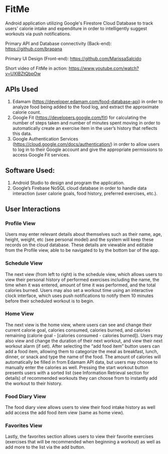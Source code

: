 # FitMe
Android application utilizing Google's Firestore Cloud Database to track users' calorie intake and expenditure in order to intelligently suggest workouts via push notifications.

Primary API and Database connectivity (Back-end): https://github.com/brapana


Primary UI Design (Front-end): https://github.com/MarissaSalcido

Short video of FitMe in action: https://www.youtube.com/watch?v=UXIBZtQbpOw 

## APIs Used
1. Edamam (https://developer.edamam.com/food-database-api) in order to analyze food being added to the food log, and extract the approximate calorie count. 
2. Google Fit (https://developers.google.com/fit) for calculating the number of steps taken and number of minutes spent moving in order to automatically create an exercise item in the user’s history that reflects this data.
3. Google Authentication Services (https://cloud.google.com/docs/authentication/) in order to allow users to log in to their Google account and give the appropriate permissions to access Google Fit services.

## Software Used: 
1. Android Studio to design and program the application.
2. Google’s Firebase NoSQL cloud database in order to handle data interaction (user calorie goals, food history, preferred exercises, etc.).

## User Interactions

### Profile View
Users may enter relevant details about themselves such as their name, age, height, weight, etc (see personal model) and the 
system will keep these records on the cloud database. These details are viewable and editable from the Profile view, able to be navigated 
to by the bottom bar of the app. 

### Schedule View
The next view (from left to right) is the schedule view, which allows users to view their personal history of performed 
exercises including the name, the time when it was entered, amount of time it was performed, and the total calories burned. Users may also 
set a workout time using an interactive clock interface, which uses push notifications to notify them 10 minutes before their scheduled workout is to begin. 

### Home View
The next view is the home view, where users can see and change their current calorie goal, calories consumed, calories burned, and calories remaining 
(calorie goal - [calories consumed - calories burned]). Users may also view and change the duration of their next workout, and view their next workout alarm (if set). 
After selecting the “add food item” button users can add a food item, allowing them to categorize the meal as breakfast, lunch, dinner, or snack and type the name of the food. 
The amount of calories will automatically be filled in from Edamam API data, but users may choose to manually enter the calories as well. Pressing the start workout button presents 
users with a sorted list (see Information Retrieval section for details) of recommended workouts they can choose from to instantly add the workout to their history. 

### Food Diary View
The food diary view allows users to view their food intake history as well add access the add food item view (same as home view). 

### Favorites View
Lastly, the favorites section allows users to view their favorite exercises (exercises that will be recommended when beginning a workout) as well as add more to the list via the add button. 
